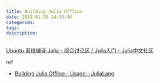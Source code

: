 ```yaml
---
title: Building Julia Offline
date: 2019-01-29 14:34:34
categories:
tags:
description:
---
```


[Ubuntu 离线编译 Julia - 综合讨论区 / Julia入门 - Julia中文社区](https://discourse.juliacn.com/t/topic/1365)

<!--more-->

ref
- [Building Julia Offline - Usage - JuliaLang](https://discourse.julialang.org/t/building-julia-offline/9252/4)



